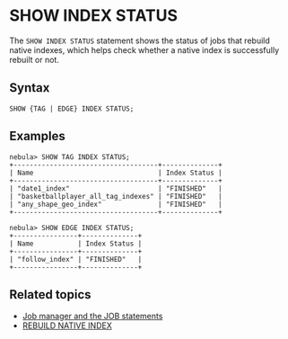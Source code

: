 # SHOW INDEX STATUS

The `SHOW INDEX STATUS` statement shows the status of jobs that rebuild native indexes, which helps check whether a native index is successfully rebuilt or not.

## Syntax

```ngql
SHOW {TAG | EDGE} INDEX STATUS;
```

## Examples

```ngql
nebula> SHOW TAG INDEX STATUS;
+------------------------------------+--------------+
| Name                               | Index Status |
+------------------------------------+--------------+
| "date1_index"                      | "FINISHED"   |
| "basketballplayer_all_tag_indexes" | "FINISHED"   |
| "any_shape_geo_index"              | "FINISHED"   |
+------------------------------------+--------------+

nebula> SHOW EDGE INDEX STATUS;
+----------------+--------------+
| Name           | Index Status |
+----------------+--------------+
| "follow_index" | "FINISHED"   |
+----------------+--------------+
```

## Related topics

* [Job manager and the JOB statements](../../18.operation-and-maintenance-statements/4.job-statements.md)
* [REBUILD NATIVE INDEX](../../14.native-index-statements/4.rebuild-native-index.md)
